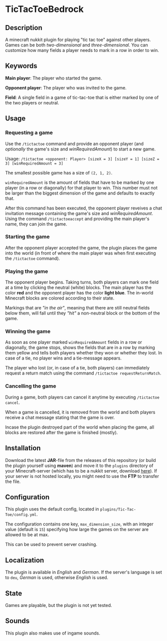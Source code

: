 # TicTacToeBedrock

## Description
A minecraft nukkit plugin for playing "tic tac toe" against other players.
Games can be both *two-dimensional* and *three-dimensional*.
You can customize how many fields a player needs to mark in a row in order to win.

## Keywords

**Main player**: The player who started the game.

**Opponent player**: The player who was invited to the game.

**Field**: A single field in a game of tic-tac-toe that is either marked by one of the two players or neutral. 

## Usage

### Requesting a game

Use the `/tictactoe` command and provide an opponent player (and *optionally* the game's size and *winRequiredAmount*) to start a new game.

Usage: `/tictactoe <opponent: Player> [sizeX = 3] [sizeY = 1] [sizeZ = 3] [winRequiredAmount = 3]`


The smallest possible game has a size of `(2, 1, 2)`.

`winRequiredAmount` is the amount of fields that have to be marked by one player (in a row or diagonally) for that player to win. This number must not be larger than the biggest dimension of the game and defaults to exactly that.

After this command has been executed, the opponent player reveives a chat invitation message containing the game's size and *winRequiredAmount*. Using the command `/tictactoeaccept` and providing the main player's name, they can join the game.

### Starting the game

After the opponent player accepted the game, the plugin places the game into the world (in front of where the main player was when first executing the `/tictactoe` command).

### Playing the game

The opponent player begins. Taking turns, both players can mark one field at a time by clicking the neutral (white) blocks. The main player has the color **red** and the opponent player has the color **light blue**. The in-world Minecraft blocks are colored according to their state.

Markings that are *"in the air"*, meaning that there are still neutral fields below them, will fall until they *"hit"* a non-neutral block or the bottom of the game.

### Winning the game

As soon as one player marked `winRequiredAmount` fields in a row or diagonally, the game stops, shows the fields that are in a row by marking them yellow and tells both players whether they won or whether they lost. In case of a tie, no player wins and a tie-message appears.

The player who lost (or, in case of a tie, both players) can immediately request a return match using the command `/tictactoe requestReturnMatch`.

### Cancelling the game

During a game, both players can cancel it anytime by executing `/tictactoe cancel`.

When a game is cancelled, it is removed from the world and both players receive a chat message stating that the game is over.

Incase the plugin destroyed part of the world when placing the game, all blocks are restored after the game is finished (mostly).

## Installation

Download the latest **JAR**-file from the releases of this repository (or build the plugin yourself using **maven**) and move it to the `plugins` directory of your Minecraft-server (which has to be a nukkit server, download [here](https://ci.opencollab.dev/job/NukkitX/job/Nukkit/job/master/)). If your server is not hosted locally, you might need to use the **FTP** to transfer the file.

## Configuration

This plugin uses the default config, located in `plugins/Tic-Tac-Toe/config.yml`.

The configuration contains one key, `max_dimension_size`, with an integer value (default is `15`) specifying how large the games on the server are allowed to be at max.

This can be used to prevent server crashing.

## Localization

The plugin is available in *English* and *German*. If the server's language is set to `deu`, *German* is used, otherwise *English* is used.

## State

Games are playable, but the plugin is not yet tested.

## Sounds

This plugin also makes use of ingame sounds.
